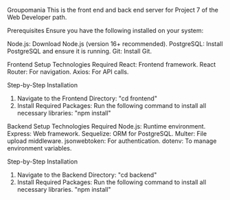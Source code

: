 Groupomania
This is the front end and back end server for Project 7 of the Web Developer path.

Prerequisites
Ensure you have the following installed on your system:

Node.js: Download Node.js (version 16+ recommended).
PostgreSQL: Install PostgreSQL and ensure it is running.
Git: Install Git.

Frontend Setup
Technologies Required
React: Frontend framework.
React Router: For navigation.
Axios: For API calls.

Step-by-Step Installation
1. Navigate to the Frontend Directory:
    "cd frontend"
2. Install Required Packages: Run the following command to install all necessary libraries:
      "npm install"

Backend Setup
Technologies Required
Node.js: Runtime environment.
Express: Web framework.
Sequelize: ORM for PostgreSQL.
Multer: File upload middleware.
jsonwebtoken: For authentication.
dotenv: To manage environment variables.

Step-by-Step Installation
1. Navigate to the Backend Directory:
    "cd backend"
2. Install Required Packages: Run the following command to install all necessary libraries.
    "npm install"

